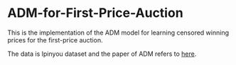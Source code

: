 # ADM-for-First-Price-Auction
This is the implementation of the ADM model for learning censored winning prices for the first-price auction.

The data is Ipinyou dataset and the paper of ADM refers to [here](https://arxiv.org/pdf/2110.13587.pdf).
